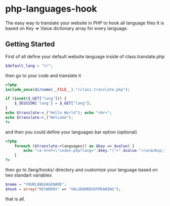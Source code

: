 # php-languages-hook
The easy way to translate your website in PHP to hook all language files
It is based on Key => Value dictionary array for every language.

Getting Started
---------
First of all define your default website language inside of class.translate.php
```php
$default_lang = "tr";
```
then go to your code and translate it
```php
<?php 
include_once(dirname(__FILE__)."/class.translate.php");

if (isset($_GET["lang"])) {
	$_SESSION['lang'] = $_GET["lang"];
}
echo $translate->_("Hello World"); echo "<br>";
echo $translate->_("Welcome");
?>
```
and then you could define your languages bar option (optional)
```php
<?php 
	foreach ($translate->languages() as $key => $value) {
		echo "<a href=\"index.php?lang=".$key."\">".$value."</a>&nbsp;";
	}
?>
```
then go to /lang/hooks/ directory and customize your language based on two standart variables
```php
$name = "YOURLANGUAGENAME";
$hook = array("KEYWORDS" => "VALUEWORDSOFMEANING");
```
that is all.

